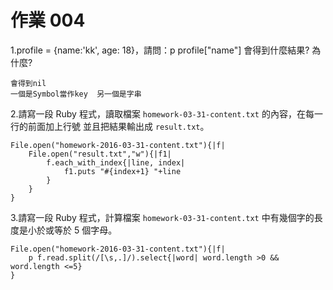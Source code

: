 # 作業 004

1.profile = {name:'kk', age: 18}，請問：p profile["name"]
會得到什麼結果? 為什麼?

```
會得到nil
一個是Symbol當作key  另一個是字串
```

2.請寫一段 Ruby 程式，讀取檔案 `homework-03-31-content.txt` 的內容，在每一行的前面加上行號  並且把結果輸出成 `result.txt`。
```
File.open("homework-2016-03-31-content.txt"){|f|
    File.open("result.txt","w"){|f1|
        f.each_with_index{|line, index|
            f1.puts "#{index+1} "+line
        }    
    }
}
```


3.請寫一段 Ruby 程式，計算檔案 `homework-03-31-content.txt` 中有幾個字的長度是小於或等於 5 個字母。
```
File.open("homework-2016-03-31-content.txt"){|f|
    p f.read.split(/[\s,.]/).select{|word| word.length >0 && word.length <=5}
}
```
